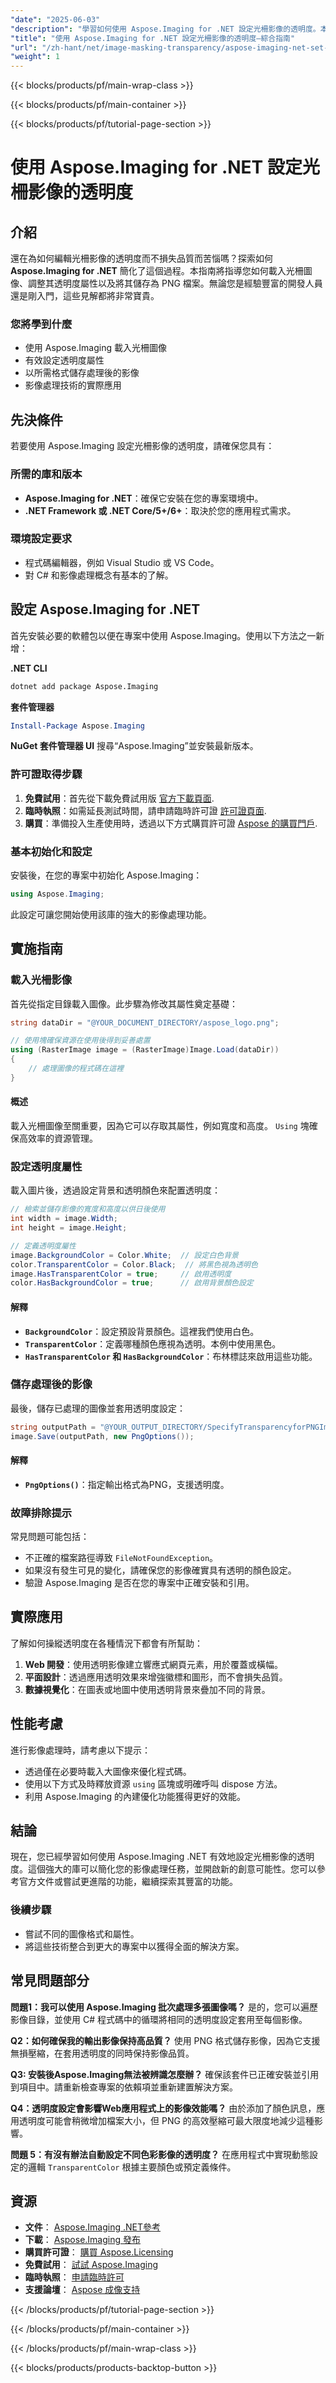 ```yaml
---
"date": "2025-06-03"
"description": "學習如何使用 Aspose.Imaging for .NET 設定光柵影像的透明度。本指南涵蓋如何有效率地載入、編輯和儲存 PNG 檔案。"
"title": "使用 Aspose.Imaging for .NET 設定光柵影像的透明度—綜合指南"
"url": "/zh-hant/net/image-masking-transparency/aspose-imaging-net-set-transparency-raster-images/"
"weight": 1
---
```


{{< blocks/products/pf/main-wrap-class >}}

{{< blocks/products/pf/main-container >}}

{{< blocks/products/pf/tutorial-page-section >}}
# 使用 Aspose.Imaging for .NET 設定光柵影像的透明度

## 介紹
還在為如何編輯光柵影像的透明度而不損失品質而苦惱嗎？探索如何 **Aspose.Imaging for .NET** 簡化了這個過程。本指南將指導您如何載入光柵圖像、調整其透明度屬性以及將其儲存為 PNG 檔案。無論您是經驗豐富的開發人員還是剛入門，這些見解都將非常寶貴。

### 您將學到什麼
- 使用 Aspose.Imaging 載入光柵圖像
- 有效設定透明度屬性
- 以所需格式儲存處理後的影像
- 影像處理技術的實際應用

## 先決條件
若要使用 Aspose.Imaging 設定光柵影像的透明度，請確保您具有：

### 所需的庫和版本
- **Aspose.Imaging for .NET**：確保它安裝在您的專案環境中。
- **.NET Framework 或 .NET Core/5+/6+**：取決於您的應用程式需求。

### 環境設定要求
- 程式碼編輯器，例如 Visual Studio 或 VS Code。
- 對 C# 和影像處理概念有基本的了解。

## 設定 Aspose.Imaging for .NET
首先安裝必要的軟體包以便在專案中使用 Aspose.Imaging。使用以下方法之一新增：

**.NET CLI**
```bash
dotnet add package Aspose.Imaging
```

**套件管理器**
```powershell
Install-Package Aspose.Imaging
```

**NuGet 套件管理器 UI**
搜尋“Aspose.Imaging”並安裝最新版本。

### 許可證取得步驟
1. **免費試用**：首先從下載免費試用版 [官方下載頁面](https://releases。aspose.com/imaging/net/).
2. **臨時執照**：如需延長測試時間，請申請臨時許可證 [許可證頁面](https://purchase。aspose.com/temporary-license/).
3. **購買**：準備投入生產使用時，透過以下方式購買許可證 [Aspose 的購買門戶](https://purchase。aspose.com/buy).

### 基本初始化和設定
安裝後，在您的專案中初始化 Aspose.Imaging：

```csharp
using Aspose.Imaging;
```

此設定可讓您開始使用該庫的強大的影像處理功能。

## 實施指南

### 載入光柵影像
首先從指定目錄載入圖像。此步驟為修改其屬性奠定基礎：

```csharp
string dataDir = "@YOUR_DOCUMENT_DIRECTORY/aspose_logo.png";

// 使用塊確保資源在使用後得到妥善處置
using (RasterImage image = (RasterImage)Image.Load(dataDir))
{
    // 處理圖像的程式碼在這裡
}
```

#### 概述
載入光柵圖像至關重要，因為它可以存取其屬性，例如寬度和高度。 `Using` 塊確保高效率的資源管理。

### 設定透明度屬性
載入圖片後，透過設定背景和透明顏色來配置透明度：

```csharp
// 檢索並儲存影像的寬度和高度以供日後使用
int width = image.Width;
int height = image.Height;

// 定義透明度屬性
image.BackgroundColor = Color.White;  // 設定白色背景
color.TransparentColor = Color.Black;  // 將黑色視為透明色
image.HasTransparentColor = true;     // 啟用透明度
color.HasBackgroundColor = true;      // 啟用背景顏色設定
```

#### 解釋
- **`BackgroundColor`**：設定預設背景顏色。這裡我們使用白色。
- **`TransparentColor`**：定義哪種顏色應視為透明。本例中使用黑色。
- **`HasTransparentColor` 和 `HasBackgroundColor`**：布林標誌來啟用這些功能。

### 儲存處理後的影像
最後，儲存已處理的圖像並套用透明度設定：

```csharp
string outputPath = "@YOUR_OUTPUT_DIRECTORY/SpecifyTransparencyforPNGImagesUsingRasterImage_out.png";
image.Save(outputPath, new PngOptions());
```

#### 解釋
- **`PngOptions()`**：指定輸出格式為PNG，支援透明度。

### 故障排除提示
常見問題可能包括：
- 不正確的檔案路徑導致 `FileNotFoundException`。
- 如果沒有發生可見的變化，請確保您的影像確實具有透明的顏色設定。
- 驗證 Aspose.Imaging 是否在您的專案中正確安裝和引用。

## 實際應用
了解如何操縱透明度在各種情況下都會有所幫助：
1. **Web 開發**：使用透明影像建立響應式網頁元素，用於覆蓋或橫幅。
2. **平面設計**：透過應用透明效果來增強徽標和圖形，而不會損失品質。
3. **數據視覺化**：在圖表或地圖中使用透明背景來疊加不同的背景。

## 性能考慮
進行影像處理時，請考慮以下提示：
- 透過僅在必要時載入大圖像來優化程式碼。
- 使用以下方式及時釋放資源 `using` 區塊或明確呼叫 dispose 方法。
- 利用 Aspose.Imaging 的內建優化功能獲得更好的效能。

## 結論
現在，您已經學習如何使用 Aspose.Imaging .NET 有效地設定光柵影像的透明度。這個強大的庫可以簡化您的影像處理任務，並開啟新的創意可能性。您可以參考官方文件或嘗試更進階的功能，繼續探索其豐富的功能。

### 後續步驟
- 嘗試不同的圖像格式和屬性。
- 將這些技術整合到更大的專案中以獲得全面的解決方案。

## 常見問題部分
**問題1：我可以使用 Aspose.Imaging 批次處理多張圖像嗎？**
是的，您可以遍歷影像目錄，並使用 C# 程式碼中的循環將相同的透明度設定套用至每個影像。

**Q2：如何確保我的輸出影像保持高品質？**
使用 PNG 格式儲存影像，因為它支援無損壓縮，在套用透明度的同時保持影像品質。

**Q3: 安裝後Aspose.Imaging無法被辨識怎麼辦？**
確保該套件已正確安裝並引用到項目中。請重新檢查專案的依賴項並重新建置解決方案。

**Q4：透明度設定會影響Web應用程式上的影像效能嗎？**
由於添加了顏色訊息，應用透明度可能會稍微增加檔案大小，但 PNG 的高效壓縮可最大限度地減少這種影響。

**問題 5：有沒有辦法自動設定不同色彩影像的透明度？**
在應用程式中實現動態設定的邏輯 `TransparentColor` 根據主要顏色或預定義條件。

## 資源
- **文件**： [Aspose.Imaging .NET參考](https://reference.aspose.com/imaging/net/)
- **下載**： [Aspose.Imaging 發布](https://releases.aspose.com/imaging/net/)
- **購買許可證**： [購買 Aspose.Licensing](https://purchase.aspose.com/buy)
- **免費試用**： [試試 Aspose.Imaging](https://releases.aspose.com/imaging/net/)
- **臨時執照**： [申請臨時許可](https://purchase.aspose.com/temporary-license/)
- **支援論壇**： [Aspose 成像支持](https://forum.aspose.com/c/imaging/10)

{{< /blocks/products/pf/tutorial-page-section >}}

{{< /blocks/products/pf/main-container >}}

{{< /blocks/products/pf/main-wrap-class >}}

{{< blocks/products/products-backtop-button >}}